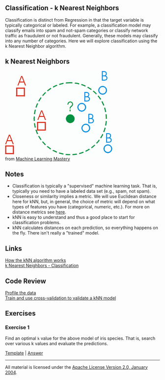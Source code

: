 ## Classification - k Nearest Neighbors

Classification is distinct from Regression in that the target variable is typically categorical or labeled.  For example, a classification model may classify emails into spam and not-spam categories or classify network traffic as fraudulent or not fraudulent.  Generally, these models may classify into any number of categories.  Here we will explore classification using the k Nearest Neighbor algorithm.

## k Nearest Neighbors

![alt tag](kNN.gif)    
from [Machine Learning Mastery](http://machinelearningmastery.com/tutorial-to-implement-k-nearest-neighbors-in-python-from-scratch/)

## Notes

- Classification is typically a "supervised" machine learning task.  That is, typically you need to have a labeled data set (e.g., spam, not spam).
- Closeness or similarity implies a metric.  We will use Euclidean distance here for kNN, but, in general, the choice of metric will depend on what types of features you have (categorical, numeric, etc.). For more on distance metrics see [here](https://youtu.be/_EEcjn0Uirw).
- kNN is easy to understand and thus a good place to start for classification problems.
- kNN calculates distances on each prediction, so everything happens on the fly.  There isn't really a "trained" model. 

## Links

[How the kNN algorithm works](https://youtu.be/UqYde-LULfs)   
[k Nearest Neighbors - Classification](http://www.saedsayad.com/k_nearest_neighbors.htm)

## Code Review

[Profile the data](example1/example1.go)  
[Train and use cross-validation to  validate a kNN model](example2/example2.go)    

## Exercises

### Exercise 1

Find an optimal `k` value for the above model of iris species. That is, search over various k values and evaluate the predictions.

[Template](exercises/template1/template1.go) |
[Answer](exercises/exercise1/exercise1.go)

___
All material is licensed under the [Apache License Version 2.0, January 2004](http://www.apache.org/licenses/LICENSE-2.0).
